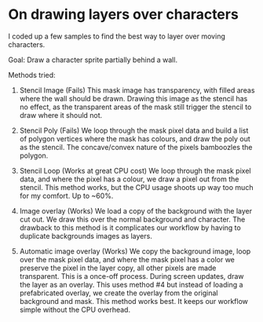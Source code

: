# On drawing layers over characters

I coded up a few samples to find the best way to layer over moving characters. 

Goal: Draw a character sprite partially behind a wall.
    
Methods tried:

1. Stencil Image (Fails)
This mask image has transparency, with filled areas where the wall should be drawn. Drawing this image as the stencil has no effect, as the transparent areas of the mask still trigger the stencil to draw where it should not.

2. Stencil Poly (Fails)
We loop through the mask pixel data and build a list of polygon vertices where the mask has colours, and draw the poly out as the stencil. The concave/convex nature of the pixels bamboozles the polygon.

3. Stencil Loop (Works at great CPU cost)
We loop through the mask pixel data, and where the pixel has a colour, we draw a pixel out from the stencil. This method works, but the CPU usage shoots up way too much for my comfort. Up to ~60%.

4. Image overlay (Works)
We load a copy of the background with the layer cut out. We draw this over the normal background and character.
The drawback to this method is it complicates our workflow by having to duplicate backgrounds images as layers.

5. Automatic image overlay (Works)
We copy the background image, loop over the mask pixel data, and where the mask pixel has a color we preserve the pixel in the layer copy, all other pixels are made transparent. This is a once-off process. During screen updates, draw the layer as an overlay.
This uses method #4 but instead of loading a prefabricated overlay, we create the overlay from the original background and mask.
This method works best. It keeps our workflow simple without the CPU overhead.
